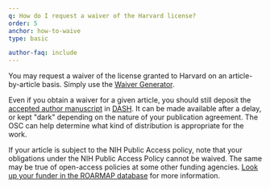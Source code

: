 ```yaml
---
q: How do I request a waiver of the Harvard license?
order: 5
anchor: how-to-waive
type: basic

author-faq: include
---
```

You may request a waiver of the license granted to Harvard on an article-by-article basis. Simply use the [Waiver Generator](https://osc.hul.harvard.edu/dash/waiver/). 

Even if you obtain a waiver for a given article, you should still deposit the [accepted author manuscript](#what-version) in [DASH](https://dash.harvard.edu/DASH). It can be made available after a delay, or kept "dark" depending on the nature of your publication agreement. The OSC can help determine what kind of distribution is appropriate for the work. 

If your article is subject to the NIH Public Access policy, note that your obligations under the NIH Public Access Policy cannot be waived. The same may be true of open-access policies at some other funding agencies. [Look up your funder in the ROARMAP database](https://roarmap.eprints.org/) for more information.
